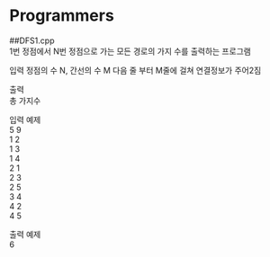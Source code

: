 # Programmers


##DFS1.cpp  
1번 정점에서 N번 정점으로 가는 모든 경로의 가지 수를 출력하는 프로그램

입력
정점의 수 N, 간선의 수 M
다음 줄 부터 M줄에 걸쳐 연결정보가 주어2짐

출력  
총 가지수

입력 예제  
5 9  
1 2  
1 3  
1 4  
2 1  
2 3  
2 5  
3 4  
4 2  
4 5  
  
출력 예제  
6

